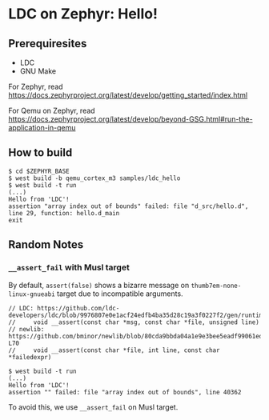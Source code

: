 # LDC on Zephyr: Hello!

## Prerequiresites

- LDC
- GNU Make

For Zephyr, read https://docs.zephyrproject.org/latest/develop/getting_started/index.html

For Qemu on Zephyr, read https://docs.zephyrproject.org/latest/develop/beyond-GSG.html#run-the-application-in-qemu

## How to build

```console
$ cd $ZEPHYR_BASE
$ west build -b qemu_cortex_m3 samples/ldc_hello
$ west build -t run
(...)
Hello from 'LDC'!
assertion "array index out of bounds" failed: file "d_src/hello.d", line 29, function: hello.d_main
exit
```

## Random Notes

### `__assert_fail` with Musl target

By default, `assert(false)` shows a bizarre message on `thumb7em-none-linux-gnueabi` target due to incompatible arguments.

```
// LDC: https://github.com/ldc-developers/ldc/blob/9976807e0e1acf24edfb4ba35d28c19a3f0227f2/gen/runtime.cpp#L367
//     void __assert(const char *msg, const char *file, unsigned line)
// newlib: https://github.com/bminor/newlib/blob/80cda9bbda04a1e9e3bee5eadf99061ed69ca5fb/newlib/libc/stdlib/assert.c#L68-L70
//     void __assert(const char *file, int line, const char *failedexpr)
```

```console
$ west build -t run
(...)
Hello from 'LDC'!
assertion "" failed: file "array index out of bounds", line 40362
```

To avoid this, we use `__assert_fail` on Musl target.
